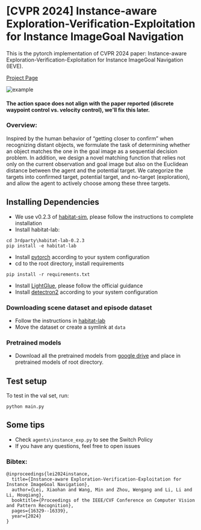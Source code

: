 # [CVPR 2024] Instance-aware Exploration-Verification-Exploitation for Instance ImageGoal Navigation

This is the pytorch implementation of CVPR 2024 paper:  Instance-aware Exploration-Verification-Exploitation for Instance ImageGoal Navigation (IEVE).

[Project Page](https://xiaohanlei.github.io/projects/IEVE/)<br />

![example](./output.gif)

#### The action space does not align with the paper reported (discrete waypoint control vs. velocity control), we'll fix this later.

### Overview:

Inspired by the human behavior of “getting closer to confirm” when recognizing distant objects, we formulate the task of determining whether an object matches the one in the goal image as a sequential decision problem. In addition, we design a novel matching function that relies not
only on the current observation and goal image but also on the Euclidean distance between the agent and the potential target. We categorize the targets into confirmed target, potential target, and no-target (exploration), and allow the agent to actively choose among these three targets.

## Installing Dependencies
- We use v0.2.3 of [habitat-sim](https://github.com/facebookresearch/habitat-sim), please follow the instructions to complete installation
- Install habitat-lab:
```
cd 3rdparty\habitat-lab-0.2.3
pip install -e habitat-lab
```
- Install [pytorch](https://pytorch.org/) according to your system configuration
- cd to the root directory, install requirements
```
pip install -r requirements.txt
```
- Install [LightGlue](https://github.com/cvg/LightGlue), please follow the official guidance
- Install [detectron2](https://github.com/facebookresearch/detectron2/) according to your system configuration

### Downloading scene dataset and episode dataset
- Follow the instructions in [habitat-lab](https://github.com/facebookresearch/habitat-lab/blob/main/DATASETS.md)
- Move the dataset or create a symlink at `data`

### Pretrained models
- Download all the pretrained models from [google drive](https://drive.google.com/drive/folders/1C3TH9sTTHv18qmGXCOSSUDfhoOcLJsSV?usp=sharing
) and place in pretrained models of root directory.


## Test setup
To test in the val set, run:
```
python main.py
```

## Some tips
- Check `agents\instance_exp.py` to see the Switch Policy
- If you have any questions, feel free to open issues



### Bibtex:
```
@inproceedings{lei2024instance,
  title={Instance-aware Exploration-Verification-Exploitation for Instance ImageGoal Navigation},
  author={Lei, Xiaohan and Wang, Min and Zhou, Wengang and Li, Li and Li, Houqiang},
  booktitle={Proceedings of the IEEE/CVF Conference on Computer Vision and Pattern Recognition},
  pages={16329--16339},
  year={2024}
}
```

